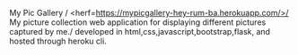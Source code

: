 My Pic Gallery /
<herf=https://mypicgallery-hey-rum-ba.herokuapp.com/>/
My picture collection web application for displaying different pictures captured by me./
developed in html,css,javascript,bootstrap,flask, and hosted through heroku cli.
